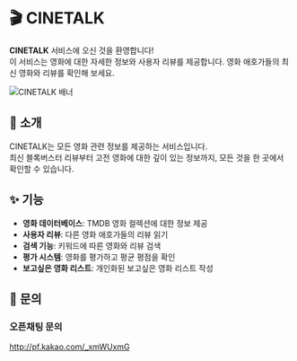 # 🎬 CINETALK

**CINETALK** 서비스에 오신 것을 환영합니다!<br> 이 서비스는 영화에 대한 자세한 정보와 사용자 리뷰를 제공합니다. 영화 애호가들의 최신 영화와 리뷰를 확인해 보세요.

![CINETALK 배너](https://github.com/Cinetalk/.github/assets/131329687/da96067a-7903-484a-ad46-7616c84bf020)



## 🎥 소개

CINETALK는 모든 영화 관련 정보를 제공하는 서비스입니다.<br> 최신 블록버스터 리뷰부터 고전 영화에 대한 깊이 있는 정보까지, 모든 것을 한 곳에서 확인할 수 있습니다.

## ✨ 기능

- **영화 데이터베이스**: TMDB 영화 컬렉션에 대한 정보 제공
- **사용자 리뷰**: 다른 영화 애호가들의 리뷰 읽기
- **검색 기능**:  키워드에 따른 영화와 리뷰 검색
- **평가 시스템**: 영화를 평가하고 평균 평점을 확인
- **보고싶은 영화 리스트**: 개인화된 보고싶은 영화 리스트 작성

## 🚀 문의

### 오픈채팅 문의

http://pf.kakao.com/_xmWUxmG
